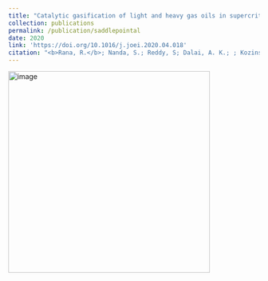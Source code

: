 ```yaml
---
title: "Catalytic gasification of light and heavy gas oils in supercritical water"
collection: publications
permalink: /publication/saddlepointal
date: 2020
link: 'https://doi.org/10.1016/j.joei.2020.04.018'
citation: "<b>Rana, R.</b>; Nanda, S.; Reddy, S; Dalai, A. K.; ; Kozinski, J.; Gökalp, I."
---
```


<img width="404" alt="image" src="https://github.com/Rachita028/Rachita028.github.io/assets/58958731/2eb341d7-ada6-477a-a446-768b0fcd024d">
